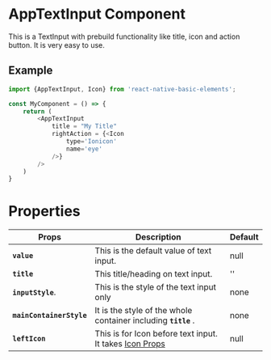 # AppTextInput Component
This is a TextInput with prebuild functionality like title, icon and action button. It is very easy to use.

## Example
```js
import {AppTextInput, Icon} from 'react-native-basic-elements';

const MyComponent = () => {
    return (
        <AppTextInput
            title = "My Title"
            rightAction = {<Icon
                type='Ionicon'
                name='eye'
            />}
        />
    )
}
```
# Properties
| Props                        | Description                                                                                  | Default   |
|------------------------------|----------------------------------------------------------------------------------------------|-----------|
|**`value`**                   | This is the default value of text input.                                                     | null      |
|**`title`**                   | This title/heading on text input.                                                            | ''        |
|**`inputStyle`**.             | This is the style of the text input only                                                     | none      |
|**`mainContainerStyle`**      | It is the style of the whole container including **`title`** .                               | none      |
|**`leftIcon`**                | This is for Icon before text input. It takes [Icon Props](Icon-component.md#properties) | null      |
